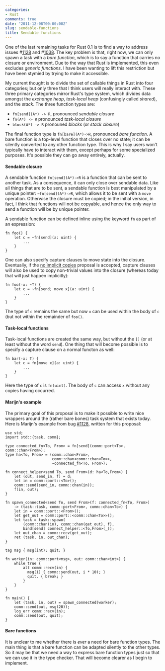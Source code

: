 ```yaml
---
categories:
- Rust
comments: true
date: "2011-12-08T00:00:00Z"
slug: sendable-functions
title: Sendable functions
---
```


One of the last remaining tasks for Rust 0.1 is to find a way to
address issues #[1128][1128] and #[1038][1038].  The key problem is
that, right now, we can only spawn a task with a *bare function*,
which is to say a function that carries no closure or environment.
Due to the way that Rust is implemented, this even excludes *generic
functions*.  I have been wanting to lift this restriction but have
been stymied by trying to make it accessible.

[1128]: https://github.com/graydon/rust/issues/1128
[1038]: https://github.com/graydon/rust/issues/1038

My current thought is to divide the set of callable things in Rust
into four categories; but only three that I think users will really
interact with.  These three primary categories mirror Rust's type
system, which divides data amongst the *exchange heap*, *task-local
heap* (confusingly called *shared*), and the *stack*.  The three
function types are:

- `fn[send](A*) -> R`, pronounced *sendable closure*
- `fn(A*) -> R` pronounced *task-local closure*
- `block(A*) -> R` pronouned *blocks* (or *stack closure*)

The final function type is `fn[bare](A*)->R`, pronounced *bare
function*.  A bare function is a top-level function that closes over
no state; it can be silently converted to any other function type.
This is why I say users won't typically have to interact with them,
except perhaps for some specialized purposes.  It's possible they can
go away entirely, actually.

#### Sendable closure

A sendable function `fn[send](A*)->R` is a function that can be sent
to another task.  As a consequence, it can only close over sendable
data.  Like all things that are to be sent, a sendable function is
best manipulated by a unique pointer: `~fn[send](A*)->R`, which allows
it to be sent with a `move` operation.  Otherwise the closure must be
copied; in the initial version, in fact, I think that functions will
not be copyable, and hence the only way to send a function will be by
unique pointer.

A sendable function can be defined inline using the keyword `fn` as part
of an expression:

    fn foo() {
        let c = ~fn[send](a: uint) {
            ...
        }
    }
    
One can also specify capture clauses to move state into the closure.
Eventually, if the [no implicit copies](/rust/no-implicit-copies)
proposal is accepted, capture clauses will also be used to copy
non-trivial values into the closure (whereas today that will just
happen implicitly):

    fn foo(-x: ~T) {
        let c = ~fn[send; move x](a: uint) {
            ...
        }
    }
    
The type of `c` remains the same but now `x` can be used within the
body of `c` (but not within the remainder of `foo()`.

#### Task-local functions

Task-local functions are created the same way, but without the `[]`
(or at least without the word `send`).  One thing that will become
possible is to specify a capture clause on a normal functon as well:

    fn bar(-x: T) {
        let c = fn[move x](a: uint) {
            ...
        }
    }
    
Here the type of `c` is `fn(uint)`.  The body of `c` can access `x`
without any copies having occurred.

#### Marijn's example

The primary goal of this proposal is to make it possible to write nice
wrappers around the (rather bare bones) task system that exists today.
Here is Marijn's example from bug [#1128][1128], written for this
proposal:

    use std;
    import std::{task, comm};
    
    type connected_fn<To, From> = fn[send](comm::port<To>, comm::chan<From>);
    type ha<To, From> = (comm::chan<From>,
                         comm::chan<comm::chan<To>>,
                         ~connected_fn<To, From>);
    
    fn connect_helper<send To, send From>(d: ha<To,From>) {
        let (out, send_in, f) = d;
        let in = comm::port::<To>();
        comm::send(send_in, comm::chan(in));
        f(in, out);
    }
    
    fn spawn_connected<send To, send From>(f: connected_fn<To, From>)
        -> (task::task, comm::port<From>, comm::chan<To>) {
        let in = comm::port::<From>();
        let get_out = comm::port::<comm::chan<To>>();
        let task = task::spawn(
            (comm::chan(in), comm::chan(get_out), f),
            bind[send] connect_helper::<To,From>(_));
        let out_chan = comm::recv(get_out);
        ret (task, in, out_chan);
    }
    
    tag msg { msg(int); quit; }
    
    fn worker(in: comm::port<msg>, out: comm::chan<int>) {
        while true {
            alt comm::recv(in) {
              msg(i) { comm::send(out, i * 10); }
              quit. { break; }
            }
        }
    }
    
    fn main() {
        let (task, in, out) = spawn_connected(worker);
        comm::send(out, msg(20));
        log_err comm::recv(in);
        comm::send(out, quit);
    }

#### Bare functions

It is unclear to me whether there is *ever* a need for bare function
types.  The main thing is that a bare function can be adapted silently
to the other types.  So it may be that we need a way to express
bare function types just so that we can use it in the type checker.  That
will become clearer as I begin to implement.
